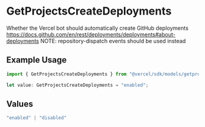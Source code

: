 # GetProjectsCreateDeployments

Whether the Vercel bot should automatically create GitHub deployments https://docs.github.com/en/rest/deployments/deployments#about-deployments NOTE: repository-dispatch events should be used instead

## Example Usage

```typescript
import { GetProjectsCreateDeployments } from "@vercel/sdk/models/getprojectsop.js";

let value: GetProjectsCreateDeployments = "enabled";
```

## Values

```typescript
"enabled" | "disabled"
```